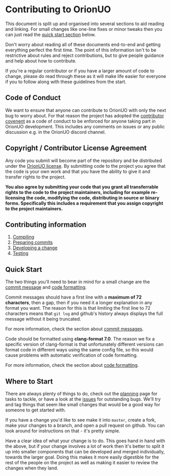 # Contributing to OrionUO

This document is split up and organised into several sections to aid reading and linking. For small changes like one-line fixes or minor tweaks then you can just read the [quick start section](#quick-start) below.

Don't worry about reading all of these documents end-to-end and getting everything perfect the first time. The point of this information isn't to be restrictive about rules and reject contributions, but to give people guidance and help about how to contribute.

If you're a regular contributor or if you have a larger amount of code to change, please do read through these as it will make life easier for everyone if you to follow along with these guidelines from the start.

## Code of Conduct

We want to ensure that anyone can contribute to OrionUO with only the next bug to worry about. For that reason the project has adopted the [contributor covenent](CODE_OF_CONDUCT.md) as a code of conduct to be enforced for anyone taking part in OrionUO development. This includes any comments on issues or any public discussion e.g. in the OrionUO discord channel.

## Copyright / Contributor License Agreement

Any code you submit will become part of the repository and be distributed under the [OrionUO license](../LICENSE). By submitting code to the project you agree that the code is your own work and that you have the ability to give it and transfer rights to the project.

**You also agree by submitting your code that you grant all transferrable rights to the code to the project maintainers, including for example re-licensing the code, modifying the code, distributing in source or binary forms. Specifically this includes a requirement that you assign copyright to the project maintainers.**

## Contributing information

1. [Compiling](CONTRIBUTING/Compiling.md)
2. [Preparing commits](CONTRIBUTING/Preparing-Commits.md)
3. [Developing a change](CONTRIBUTING/Developing-Change.md)
4. [Testing](CONTRIBUTING/Testing.md)

## Quick Start

The two things you'll need to bear in mind for a small change are the [commit message](CONTRIBUTING/Preparing-Commits.md#commit-messages) and [code formatting](CONTRIBUTING/Preparing-Commits.md#code-formatting).

Commit messages should have a first line with a **maximum of 72 characters**, then a gap, then if you need it a longer explanation in any format you want. The reason for this is that limiting the first line to 72 characters means that `git log` and github's history always displays the full message without it being truncated.

For more information, check the section about [commit messages](CONTRIBUTING/Preparing-Commits.md#commit-messages).

Code should be formatted using **clang-format 7.0**. The reason we fix a specific version of clang-format is that unfortunately different versions can format code in different ways using the same config file, so this would cause problems with automatic verification of code formatting.

For more information, check the section about [code formatting](CONTRIBUTING/Preparing-Commits.md#code-formatting).

## Where to Start

There are always plenty of things to do, check out the [planning](https://github.com/orgs/OrionUO/projects) page for tasks to tackle, or have a look at the [issues](https://github.com/OrionUO/OrionUO/issues) for outstanding bugs. We'll try and tag things that seem like small changes that would be a good way for someone to get started with.

If you have a change you'd like to see make it into `master`, create a fork, make your changes to a branch, and open a pull request on github. You can look around for instructions on that - it's pretty simple.

Have a clear idea of what your change is to do. This goes hand in hand with the above, but if your change involves a lot of work then it's better to split it up into smaller components that can be developed and merged individually, towards the larger goal. Doing this makes it more easily digestible for the rest of the people on the project as well as making it easier to review the changes when they land.
